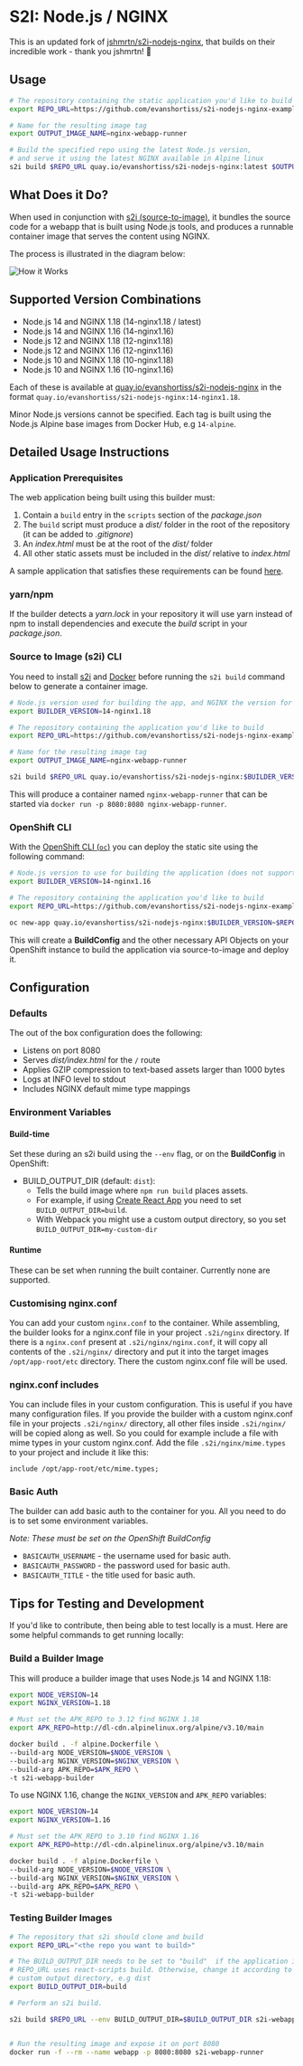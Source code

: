 # S2I: Node.js / NGINX

This is an updated fork of 
[jshmrtn/s2i-nodejs-nginx](https://github.com/jshmrtn/s2i-nodejs-nginx), that
builds on their incredible work - thank you jshmrtn! 🤘

## Usage

```bash
# The repository containing the static application you'd like to build
export REPO_URL=https://github.com/evanshortiss/s2i-nodejs-nginx-example

# Name for the resulting image tag
export OUTPUT_IMAGE_NAME=nginx-webapp-runner

# Build the specified repo using the latest Node.js version,
# and serve it using the latest NGINX available in Alpine linux
s2i build $REPO_URL quay.io/evanshortiss/s2i-nodejs-nginx:latest $OUTPUT_IMAGE_NAME
```

## What Does it Do?

When used in conjunction with [s2i (source-to-image)](https://github.com/openshift/source-to-image#installation),
it bundles the source code for a webapp that is built using Node.js tools, and
produces a runnable container image that serves the content using NGINX.

The process is illustrated in the diagram below:

![How it Works](diagram.png "How it Works")

## Supported Version Combinations

* Node.js 14 and NGINX 1.18 (14-nginx1.18 / latest)
* Node.js 14 and NGINX 1.16 (14-nginx1.16)
* Node.js 12 and NGINX 1.18 (12-nginx1.18)
* Node.js 12 and NGINX 1.16 (12-nginx1.16)
* Node.js 10 and NGINX 1.18 (10-nginx1.18)
* Node.js 10 and NGINX 1.16 (10-nginx1.16)

Each of these is available at [quay.io/evanshortiss/s2i-nodejs-nginx](https://quay.io/repository/evanshortiss/s2i-nodejs-nginx)
in the format `quay.io/evanshortiss/s2i-nodejs-nginx:14-nginx1.18`.

Minor Node.js versions cannot be specified. Each tag is built using the Node.js
Alpine base images from Docker Hub, e.g `14-alpine`.

## Detailed Usage Instructions

### Application Prerequisites

The web application being built using this builder must:

1. Contain a `build` entry in the `scripts` section of the *package.json*
1. The `build` script must produce a *dist/* folder in the root of the repository (it can be added to *.gitignore*)
1. An *index.html* must be at the root of the *dist/* folder
1. All other static assets must be included in the *dist/* relative to *index.html*

A sample application that satisfies these requirements can be found [here](https://github.com/evanshortiss/s2i-nodejs-nginx-example).

### yarn/npm

If the builder detects a *yarn.lock* in your repository it will use yarn
instead of npm to install dependencies and execute the *build* script in your
*package.json*.

### Source to Image (s2i) CLI

You need to install [s2i](https://github.com/openshift/source-to-image#installation)
and [Docker](https://docs.docker.com/get-docker/) before running the `s2i build`
command below to generate a container image.

```bash
# Node.js version used for building the app, and NGINX the version for serving
export BUILDER_VERSION=14-nginx1.18

# The repository containing the application you'd like to build
export REPO_URL=https://github.com/evanshortiss/s2i-nodejs-nginx-example

# Name for the resulting image tag
export OUTPUT_IMAGE_NAME=nginx-webapp-runner

s2i build $REPO_URL quay.io/evanshortiss/s2i-nodejs-nginx:$BUILDER_VERSION $OUTPUT_IMAGE_NAME
```

This will produce a container named `nginx-webapp-runner` that can be started
via `docker run -p 8080:8080 nginx-webapp-runner`.

### OpenShift CLI

With the [OpenShift CLI (`oc`)](https://docs.openshift.com/container-platform/4.4/cli_reference/openshift_cli/getting-started-cli.html)
you can deploy the static site using the following command:

```bash
# Node.js version to use for building the application (does not support minor versions)
export BUILDER_VERSION=14-nginx1.16

# The repository containing the application you'd like to build
export REPO_URL=https://github.com/evanshortiss/s2i-nodejs-nginx-example

oc new-app quay.io/evanshortiss/s2i-nodejs-nginx:$BUILDER_VERSION~$REPO_URL
```

This will create a **BuildConfig** and the other necessary API Objects on
your OpenShift instance to build the application via source-to-image and deploy
it.

## Configuration

### Defaults

The out of the box configuration does the following:

* Listens on port 8080
* Serves *dist/index.html* for the `/` route
* Applies GZIP compression to text-based assets larger than 1000 bytes
* Logs at INFO level to stdout
* Includes NGINX default mime type mappings

### Environment Variables

#### Build-time

Set these during an s2i build using the `--env` flag, or on the **BuildConfig** in OpenShift:

* BUILD_OUTPUT_DIR (default: `dist`):
  * Tells the build image where `npm run build` places assets.
  * For example, if using [Create React App](https://create-react-app.dev/docs/production-build) you need to set `BUILD_OUTPUT_DIR=build`.
  * With Webpack you might use a custom output directory, so you set `BUILD_OUTPUT_DIR=my-custom-dir`

#### Runtime

These can be set when running the built container. Currently none are supported.


### Customising nginx.conf

You can add your custom `nginx.conf` to the container. While assembling, the builder looks for a nginx.conf file in your project `.s2i/nginx` directory. If there is a `nginx.conf` present at `.s2i/nginx/nginx.conf`, it will copy all contents of the `.s2i/nginx/` directory and put it into the target images `/opt/app-root/etc` directory. There the custom nginx.conf file will be used.

### nginx.conf includes

You can include files in your custom configuration. This is useful if you have many configuration files. If you provide the builder with a custom nginx.conf file in your projects `.s2i/nginx/` directory, all other files inside `.s2i/nginx/` will be copied along as well. So you could for example include a file with mime types in your custom nginx.conf. Add the file `.s2i/nginx/mime.types` to your project and include it like this:

```
include /opt/app-root/etc/mime.types;
```

### Basic Auth

The builder can add basic auth to the container for you. All you need to do is
to set some environment variables.

*Note: These must be set on the OpenShift BuildConfig*

* `BASICAUTH_USERNAME` - the username used for basic auth.
* `BASICAUTH_PASSWORD` - the password used for basic auth.
* `BASICAUTH_TITLE` - the title used for basic auth.

## Tips for Testing and Development

If you'd like to contribute, then being able to test locally is a must. Here
are some helpful commands to get running locally:

### Build a Builder Image 

This will produce a builder image that uses Node.js 14 and NGINX 1.18:

```bash
export NODE_VERSION=14
export NGINX_VERSION=1.18

# Must set the APK_REPO to 3.12 find NGINX 1.18
export APK_REPO=http://dl-cdn.alpinelinux.org/alpine/v3.10/main

docker build . -f alpine.Dockerfile \
--build-arg NODE_VERSION=$NODE_VERSION \
--build-arg NGINX_VERSION=$NGINX_VERSION \
--build-arg APK_REPO=$APK_REPO \
-t s2i-webapp-builder
```

To use NGINX 1.16, change the `NGINX_VERSION` and `APK_REPO` variables:

```bash
export NODE_VERSION=14
export NGINX_VERSION=1.16

# Must set the APK_REPO to 3.10 find NGINX 1.16
export APK_REPO=http://dl-cdn.alpinelinux.org/alpine/v3.10/main

docker build . -f alpine.Dockerfile \
--build-arg NODE_VERSION=$NODE_VERSION \
--build-arg NGINX_VERSION=$NGINX_VERSION \
--build-arg APK_REPO=$APK_REPO \
-t s2i-webapp-builder
```

### Testing Builder Images

```bash
# The repository that s2i should clone and build
export REPO_URL="<the repo you want to build>"

# The BUILD_OUTPUT_DIR needs to be set to "build"  if the application in
# REPO_URL uses react-scripts build. Otherwise, change it according to your
# custom output directory, e.g dist
export BUILD_OUTPUT_DIR=build

# Perform an s2i build.

s2i build $REPO_URL --env BUILD_OUTPUT_DIR=$BUILD_OUTPUT_DIR s2i-webapp-builder s2i-webapp-runner


# Run the resulting image and expose it on port 8080
docker run -f --rm --name webapp -p 8080:8080 s2i-webapp-runner
```
